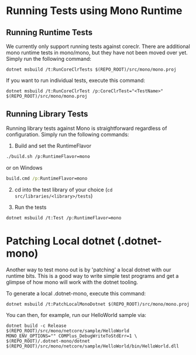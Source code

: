 # Running Tests using Mono Runtime

## Running Runtime Tests
We currently only support running tests against coreclr.  There are additional mono runtime tests in mono/mono, but they 
have not been moved over yet. Simply run the following command:

``` 
dotnet msbuild /t:RunCoreClrTests $(REPO_ROOT)/src/mono/mono.proj
```

If you want to run individual tests, execute this command:

```
dotnet msbuild /t:RunCoreClrTest /p:CoreClrTest="<TestName>" $(REPO_ROOT)/src/mono/mono.proj
```

## Running Library Tests
Running library tests against Mono is straightforward regardless of configuration.  Simply run the following commands:

1. Build and set the RuntimeFlavor

```bash
./build.sh /p:RuntimeFlavor=mono
```
or on Windows
```bat
build.cmd /p:RuntimeFlavor=mono
```

2. cd into the test library of your choice (`cd src/libraries/<library>/tests`)

3. Run the tests

```
dotnet msbuild /t:Test /p:RuntimeFlavor=mono
```

# Patching Local dotnet (.dotnet-mono)
Another way to test mono out is by 'patching' a local dotnet with our runtime bits.  This is a good way to write simple 
test programs and get a glimpse of how mono will work with the dotnet tooling.  

To generate a local .dotnet-mono, execute this command:

```
dotnet msbuild /t:PatchLocalMonoDotnet $(REPO_ROOT)/src/mono/mono.proj
```

You can then, for example, run our HelloWorld sample via:

```
dotnet build -c Release $(REPO_ROOT)/src/mono/netcore/sample/HelloWorld
MONO_ENV_OPTIONS="" COMPlus_DebugWriteToStdErr=1 \
$(REPO_ROOT)/.dotnet-mono/dotnet $(REPO_ROOT)/src/mono/netcore/sample/HelloWorld/bin/HelloWorld.dll
```